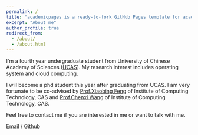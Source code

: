 ```yaml
---
permalink: /
title: "academicpages is a ready-to-fork GitHub Pages template for academic personal websites"
excerpt: "About me"
author_profile: true
redirect_from: 
  - /about/
  - /about.html
---
```


I'm a fourth year undergraduate student from University of Chinese Academy of Sciences ([UCAS](https://novel-www.ucas.ac.cn/index.htm)). My research interest includes operating system and cloud computing.

I will become a phd student this year after graduating from UCAS. I am very fortunate to be co-advised by [Prof.Xiaobing Feng]() of Institute of Computing Technology, CAS and [Prof.Chenxi Wang]() of Institute of Computing Technology, CAS.

Feel free to contact me if you are interested in me or want to talk with me.

[Email](zhangyulong191@mails.ucas.ac.cn) / [Github](https://github.com/Notenough19)
